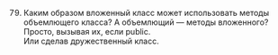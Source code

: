 79. Каким образом вложенный класс может использовать методы объемлющего класса? А объемлющий — методы вложенного?  
Просто, вызывая их, если public.  
Или сделав дружественный класс.
